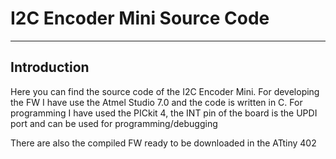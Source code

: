 # I2C Encoder Mini Source Code
--------------------------------------------------------------------------------

## Introduction

Here you can find the source code of the I2C Encoder Mini.
For developing the FW I have use the Atmel Studio 7.0 and the code is written in C.
For programming I have used the PICkit 4, the INT pin of the board is the UPDI port and can be used for programming/debugging

There are also the compiled FW ready to be downloaded in the ATtiny 402



